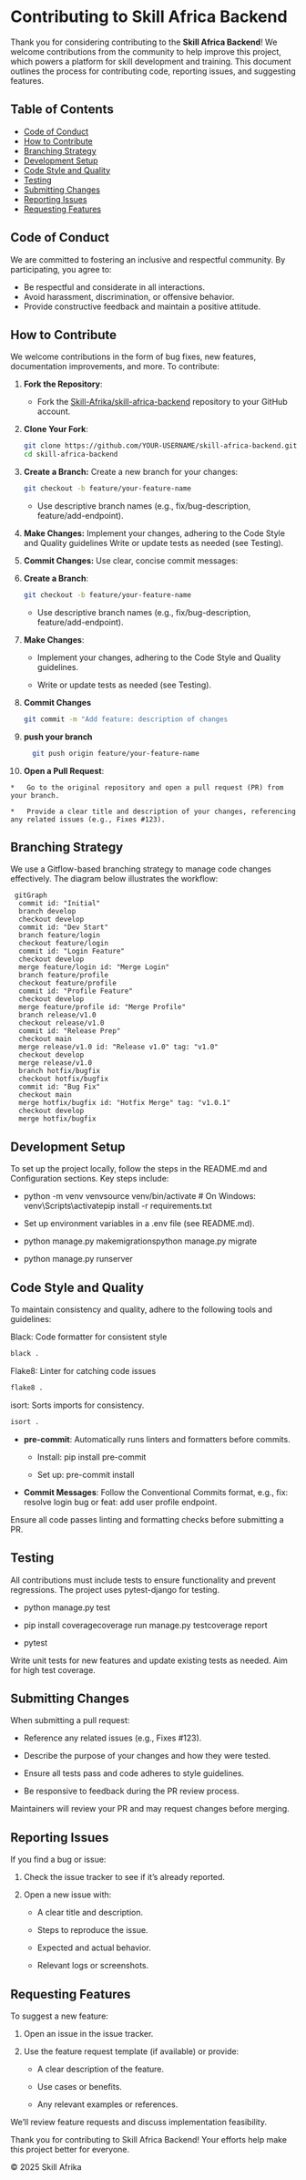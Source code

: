 # Contributing to Skill Africa Backend

Thank you for considering contributing to the **Skill Africa Backend**! We welcome contributions from the community to help improve this project, which powers a platform for skill development and training. This document outlines the process for contributing code, reporting issues, and suggesting features.

## Table of Contents

- [Code of Conduct](#code-of-conduct)
- [How to Contribute](#how-to-contribute)
- [Branching Strategy](#branching-strategy)
- [Development Setup](#development-setup)
- [Code Style and Quality](#code-style-and-quality)
- [Testing](#testing)
- [Submitting Changes](#submitting-changes)
- [Reporting Issues](#reporting-issues)
- [Requesting Features](#requesting-features)

## Code of Conduct

We are committed to fostering an inclusive and respectful community. By participating, you agree to:
- Be respectful and considerate in all interactions.
- Avoid harassment, discrimination, or offensive behavior.
- Provide constructive feedback and maintain a positive attitude.

## How to Contribute

We welcome contributions in the form of bug fixes, new features, documentation improvements, and more. To contribute:

1. **Fork the Repository**:
   - Fork the [Skill-Afrika/skill-africa-backend](https://github.com/Skill-Afrika/skill-africa-backend) repository to your GitHub account.

2. **Clone Your Fork**:
   ```bash
   git clone https://github.com/YOUR-USERNAME/skill-africa-backend.git
   cd skill-africa-backend
   ```
3. **Create a Branch:**
   Create a new branch for your changes:
      ```bash
      git checkout -b feature/your-feature-name
     ```
   - Use descriptive branch names (e.g., fix/bug-description, feature/add-endpoint).

4. **Make Changes:**
    Implement your changes, adhering to the Code Style and Quality guidelines
    Write or update tests as needed (see Testing).
   
5. **Commit Changes:**
   Use clear, concise commit messages:

6.  **Create a Branch**:
    
      ```bash
      git checkout -b feature/your-feature-name
      ```   
    *   Use descriptive branch names (e.g., fix/bug-description, feature/add-endpoint).
        
7.  **Make Changes**:
    
    *   Implement your changes, adhering to the Code Style and Quality guidelines.
        
    *   Write or update tests as needed (see Testing).
        
8.  **Commit Changes**
    ```bash
    git commit -m "Add feature: description of changes
     ```
        
9. **push your branch**
    ```bash
      git push origin feature/your-feature-name
    
10.  **Open a Pull Request**:
    
    *   Go to the original repository and open a pull request (PR) from your branch.
        
    *   Provide a clear title and description of your changes, referencing any related issues (e.g., Fixes #123).

## Branching Strategy
We use a Gitflow-based branching strategy to manage code changes effectively. The diagram below illustrates the workflow:
 ```mermaid
  gitGraph
   commit id: "Initial"
   branch develop
   checkout develop
   commit id: "Dev Start"
   branch feature/login
   checkout feature/login
   commit id: "Login Feature"
   checkout develop
   merge feature/login id: "Merge Login"
   branch feature/profile
   checkout feature/profile
   commit id: "Profile Feature"
   checkout develop
   merge feature/profile id: "Merge Profile"
   branch release/v1.0
   checkout release/v1.0
   commit id: "Release Prep"
   checkout main
   merge release/v1.0 id: "Release v1.0" tag: "v1.0"
   checkout develop
   merge release/v1.0
   branch hotfix/bugfix
   checkout hotfix/bugfix
   commit id: "Bug Fix"
   checkout main
   merge hotfix/bugfix id: "Hotfix Merge" tag: "v1.0.1"
   checkout develop
   merge hotfix/bugfix
 ```



##  Development Setup

To set up the project locally, follow the steps in the README.md and Configuration sections. Key steps include:

*   python -m venv venvsource venv/bin/activate # On Windows: venv\\Scripts\\activatepip install -r requirements.txt
    
*   Set up environment variables in a .env file (see README.md).
    
*   python manage.py makemigrationspython manage.py migrate
    
*   python manage.py runserver
    

## Code Style and Quality

To maintain consistency and quality, adhere to the following tools and guidelines:

Black: Code formatter for consistent style
```bash
black .
```
Flake8: Linter for catching code issues
```bash
flake8 .
```
isort: Sorts imports for consistency.
```bash
isort .
```
    
*   **pre-commit**: Automatically runs linters and formatters before commits.
    
    *   Install: pip install pre-commit
        
    *   Set up: pre-commit install
        
*   **Commit Messages**: Follow the Conventional Commits format, e.g., fix: resolve login bug or feat: add user profile endpoint.
    

Ensure all code passes linting and formatting checks before submitting a PR.

## Testing

All contributions must include tests to ensure functionality and prevent regressions. The project uses pytest-django for testing.

*   python manage.py test
    
*   pip install coveragecoverage run manage.py testcoverage report
    
*   pytest
    

Write unit tests for new features and update existing tests as needed. Aim for high test coverage.

## Submitting Changes

When submitting a pull request:

*   Reference any related issues (e.g., Fixes #123).
    
*   Describe the purpose of your changes and how they were tested.
    
*   Ensure all tests pass and code adheres to style guidelines.
    
*   Be responsive to feedback during the PR review process.
    

Maintainers will review your PR and may request changes before merging.

## Reporting Issues


If you find a bug or issue:

1.  Check the issue tracker to see if it’s already reported.
    
2.  Open a new issue with:
    
    *   A clear title and description.
        
    *   Steps to reproduce the issue.
        
    *   Expected and actual behavior.
        
    *   Relevant logs or screenshots.
        

## Requesting Features


To suggest a new feature:

1.  Open an issue in the issue tracker.
    
2.  Use the feature request template (if available) or provide:
    
    *   A clear description of the feature.
        
    *   Use cases or benefits.
        
    *   Any relevant examples or references.
        

We’ll review feature requests and discuss implementation feasibility.

Thank you for contributing to Skill Africa Backend! Your efforts help make this project better for everyone.

© 2025 Skill Afrika







   
